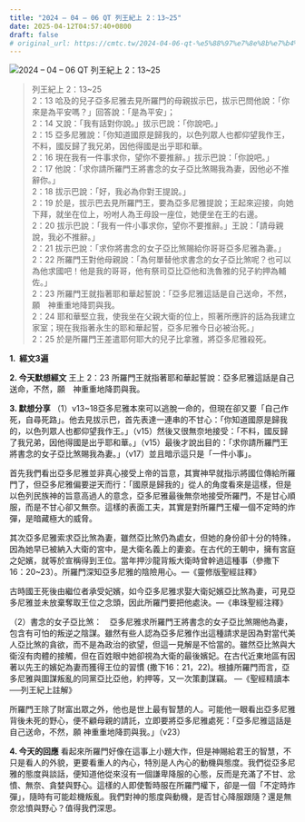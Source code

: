 ```yaml
---
title: "2024 – 04 – 06 QT 列王紀上 2：13~25"
date: 2025-04-12T04:57:40+0800
draft: false
# original_url: https://cmtc.tw/2024-04-06-qt-%e5%88%97%e7%8e%8b%e7%b4%80%e4%b8%8a-2%ef%bc%9a1325
---
```


![2024 – 04 – 06 QT 列王紀上 2：13\~25](/images/qt.jpg  "2024 – 04 – 06 QT 列王紀上 2：13\~25")

> 列王紀上 2：13\~25  
> 2：13 哈及的兒子亞多尼雅去見所羅門的母親拔示巴，拔示巴問他說：「你來是為平安嗎？」回答說：「是為平安」；  
> 2：14 又說：「我有話對你說。」拔示巴說：「你說吧。」  
> 2：15 亞多尼雅說：「你知道國原是歸我的，以色列眾人也都仰望我作王，不料，國反歸了我兄弟，因他得國是出乎耶和華。  
> 2：16 現在我有一件事求你，望你不要推辭。」拔示巴說：「你說吧。」  
> 2：17 他說：「求你請所羅門王將書念的女子亞比煞賜我為妻，因他必不推辭你。」  
> 2：18 拔示巴說：「好，我必為你對王提說。」  
> 2：19 於是，拔示巴去見所羅門王，要為亞多尼雅提說；王起來迎接，向她下拜，就坐在位上，吩咐人為王母設一座位，她便坐在王的右邊。  
> 2：20 拔示巴說：「我有一件小事求你，望你不要推辭。」王說：「請母親說，我必不推辭。」  
> 2：21 拔示巴說：「求你將書念的女子亞比煞賜給你哥哥亞多尼雅為妻。」  
> 2：22 所羅門王對他母親說：「為何單替他求書念的女子亞比煞呢？也可以為他求國吧！他是我的哥哥，他有祭司亞比亞他和洗魯雅的兒子約押為輔佐。」  
> 2：23 所羅門王就指著耶和華起誓說：「亞多尼雅這話是自己送命，不然，願　神重重地降罰與我。  
> 2：24 耶和華堅立我，使我坐在父親大衛的位上，照著所應許的話為我建立家室；現在我指著永生的耶和華起誓，亞多尼雅今日必被治死。」  
> 2：25 於是所羅門王差遣耶何耶大的兒子比拿雅，將亞多尼雅殺死。

**1.  經文3遍**

**2. 今天默想經文**
王上 2：23 所羅門王就指著耶和華起誓說：亞多尼雅這話是自己送命，不然，願　神重重地降罰與我。

**3. 默想分享**
（1）v13\~18亞多尼雅本來可以逃脫一命的，但現在卻又要「自己作死，自尋死路」。他去見拔示巴，首先表達一連串的不甘心：「你知道國原是歸我的，以色列眾人也都仰望我作王。」（v15）然後又很無奈地接受：「不料，國反歸了我兄弟，因他得國是出乎耶和華。」（v15）最後才說出目的：「求你請所羅門王將書念的女子亞比煞賜我為妻。」（v17）並且暗示這只是「一件小事」。

首先我們看出亞多尼雅並非真心接受上帝的旨意，其實神早就指示將國位傳給所羅門了，但亞多尼雅偏要逆天而行：「國原是歸我的」從人的角度看來是這樣，但是以色列民族神的旨意高過人的意念，亞多尼雅最後無奈地接受所羅門，不是甘心順服，而是不甘心卻又無奈。這樣的表面工夫，其實是對所羅門王權一個不定時的炸彈，是暗藏極大的威脅。

其次亞多尼雅索求亞比煞為妻，雖然亞比煞仍為處女，但她的身份卻十分的特殊，因為她早已被納入大衛的宮中，是大衛名義上的妻妾。在古代的王朝中，擁有宮庭之妃嬪，就等於宣稱得到王位。當年押沙龍背叛大衛時曾幹過這種事（參撒下16：20\~23）。所羅門深知亞多尼雅的陰險用心。—《靈修版聖經註釋》

古時國王死後由繼位者承受妃嬪，如今亞多尼雅求娶大衛妃嬪亞比煞為妻，可見亞多尼雅並未放棄奪取王位之念頭，因此所羅門要把他處決。—《串珠聖經注釋》

（2）書念的女子亞比煞： 亞多尼雅求所羅門王將書念的女子亞比煞賜他為妻，包含有可怕的叛逆之陰謀。雖然有些人認為亞多尼雅作出這種請求是因為對當代美人亞比煞的貪欲，而不是為政治的欲望，但這一見解是不恰當的。雖然亞比煞與大衛沒有肉體的接觸，但在百姓眼中她卻視為大衛的最後嬪妃。在古代近東地區有因著以先王的嬪妃為妻而獲得王位的習慣 (撒下16：21，22)。根據所羅門而言，亞多尼雅與圖謀叛亂的同黨亞比亞他，約押等，又一次策劃謀竊。 —《聖經精讀本──列王紀上註解》

所羅門王除了財富出眾之外，他也是世上最有智慧的人。可能他一眼看出亞多尼雅背後未死的野心，便不顧母親的請託，立即要將亞多尼雅處死：「亞多尼雅這話是自己送命，不然，願 神重重地降罰與我。」（v23）

**4. 今天的回應**
看起來所羅門好像在這事上小題大作，但是神賜給君王的智慧，不只是看人的外貌，更要看重人的內心，特別是人內心的動機與態度。我們從亞多尼雅的態度與談話，便知道他從來沒有一個謙卑降服的心態，反而是充滿了不甘、忿憤、無奈、貪婪與野心。這樣的人即使暫時服在所羅門權下，卻是一個「不定時炸彈」，隨時有可能趁機叛亂。我們對神的態度與動機，是否甘心降服跟隨？還是無奈忿憤與野心？值得我們深思。
